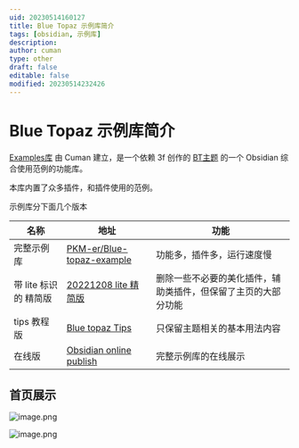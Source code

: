 ```yaml
---
uid: 20230514160127
title: Blue Topaz 示例库简介
tags: [obsidian, 示例库]
description: 
author: cuman
type: other
draft: false
editable: false
modified: 20230514232426
---
```


# Blue Topaz 示例库简介

[Examples库](https://github.com/cumany/Blue-topaz-examples) 由 Cuman 建立，是一个依赖 3f 创作的 [BT主题](https://github.com/whyt-byte/Blue-Topaz_Obsidian-css) 的一个 Obsidian 综合使用范例的功能库。

本库内置了众多插件，和插件使用的范例。

示例库分下面几个版本

| 名称                | 地址                                                                                             | 功能                                                           |
| ------------------- | ------------------------------------------------------------------------------------------------ | -------------------------------------------------------------- |
| 完整示例库          | [PKM-er/Blue-topaz-example](https://github.com/PKM-er/Blue-topaz-example)                        | 功能多，插件多，运行速度慢                                     |
| 带 lite 标识的 精简版 | [20221208 lite 精简版 ](https://github.com/PKM-er/Blue-topaz-example/releases/tag/20221208-lite) | 删除一些不必要的美化插件，辅助类插件，但保留了主页的大部分功能 |
| tips 教程版          | [Blue topaz Tips](https://github.com/whyt-byte/Blue-Topaz_Obsidian-css/tree/master/TIPS%20vault) | 只保留主题相关的基本用法内容                                   |
|       在线版              |   [Obsidian online publish](https://cuman.pptest.com.cn/Blue-topaz-example-online/)                                                                                               |  完整示例库的在线展示                                                              |

## 首页展示

![image.png](https://cdn.pkmer.cn/images/202305141612974.png!pkmer)

![image.png](https://cdn.pkmer.cn/images/202305141809626.png!pkmer)
